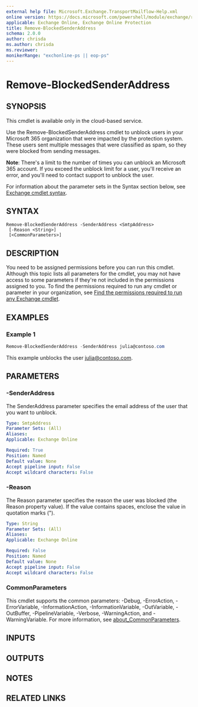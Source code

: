 ```yaml
---
external help file: Microsoft.Exchange.TransportMailflow-Help.xml
online version: https://docs.microsoft.com/powershell/module/exchange/remove-blockedsenderaddress
applicable: Exchange Online, Exchange Online Protection
title: Remove-BlockedSenderAddress
schema: 2.0.0
author: chrisda
ms.author: chrisda
ms.reviewer:
monikerRange: "exchonline-ps || eop-ps"
---
```


# Remove-BlockedSenderAddress

## SYNOPSIS
This cmdlet is available only in the cloud-based service.

Use the Remove-BlockedSenderAddress cmdlet to unblock users in your Microsoft 365 organization that were impacted by the protection system. These users sent multiple messages that were classified as spam, so they were blocked from sending messages.

**Note**: There's a limit to the number of times you can unblock an Microsoft 365 account. If you exceed the unblock limit for a user, you'll receive an error, and you'll need to contact support to unblock the user.

For information about the parameter sets in the Syntax section below, see [Exchange cmdlet syntax](https://docs.microsoft.com/powershell/exchange/exchange-cmdlet-syntax).

## SYNTAX

```
Remove-BlockedSenderAddress -SenderAddress <SmtpAddress>
 [-Reason <String>]
 [<CommonParameters>]
```

## DESCRIPTION
You need to be assigned permissions before you can run this cmdlet. Although this topic lists all parameters for the cmdlet, you may not have access to some parameters if they're not included in the permissions assigned to you. To find the permissions required to run any cmdlet or parameter in your organization, see [Find the permissions required to run any Exchange cmdlet](https://docs.microsoft.com/powershell/exchange/find-exchange-cmdlet-permissions).

## EXAMPLES

### Example 1
```powershell
Remove-BlockedSenderAddress -SenderAddress julia@contoso.com
```

This example unblocks the user julia@contoso.com.

## PARAMETERS

### -SenderAddress
The SenderAddress parameter specifies the email address of the user that you want to unblock.

```yaml
Type: SmtpAddress
Parameter Sets: (All)
Aliases:
Applicable: Exchange Online

Required: True
Position: Named
Default value: None
Accept pipeline input: False
Accept wildcard characters: False
```

### -Reason
The Reason parameter specifies the reason the user was blocked (the Reason property value). If the value contains spaces, enclose the value in quotation marks (").

```yaml
Type: String
Parameter Sets: (All)
Aliases:
Applicable: Exchange Online

Required: False
Position: Named
Default value: None
Accept pipeline input: False
Accept wildcard characters: False
```

### CommonParameters
This cmdlet supports the common parameters: -Debug, -ErrorAction, -ErrorVariable, -InformationAction, -InformationVariable, -OutVariable, -OutBuffer, -PipelineVariable, -Verbose, -WarningAction, and -WarningVariable. For more information, see [about_CommonParameters](https://go.microsoft.com/fwlink/p/?LinkID=113216).

## INPUTS

###  

## OUTPUTS

###  

## NOTES

## RELATED LINKS
